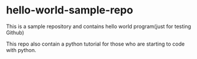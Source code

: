 # hello-world-sample-repo

This is a sample repository and contains hello world program(just for testing Github)

This repo also contain a python tutorial for those who are starting to code with python.

